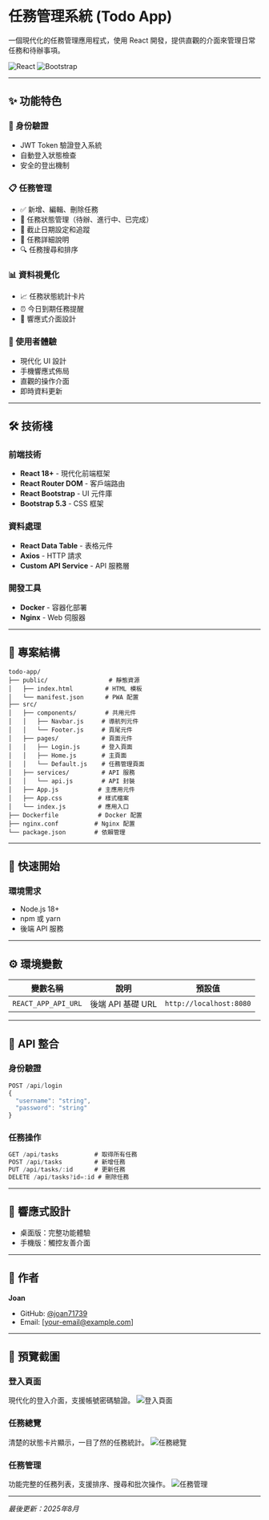 # 任務管理系統 (Todo App)

一個現代化的任務管理應用程式，使用 React 開發，提供直觀的介面來管理日常任務和待辦事項。

![React](https://img.shields.io/badge/React-18+-blue.svg)
![Bootstrap](https://img.shields.io/badge/Bootstrap-5.3+-purple.svg)

---

## ✨ 功能特色

### 🔐 身份驗證
- JWT Token 驗證登入系統
- 自動登入狀態檢查
- 安全的登出機制

### 📋 任務管理
- ✅ 新增、編輯、刪除任務
- 🔄 任務狀態管理（待辦、進行中、已完成）
- 📅 截止日期設定和追蹤
- 📝 任務詳細說明
- 🔍 任務搜尋和排序

### 📊 資料視覺化
- 📈 任務狀態統計卡片
- ⏰ 今日到期任務提醒
- 📱 響應式介面設計

### 🎨 使用者體驗
- 現代化 UI 設計
- 手機響應式佈局
- 直觀的操作介面
- 即時資料更新

---

## 🛠 技術棧

### 前端技術
- **React 18+** - 現代化前端框架
- **React Router DOM** - 客戶端路由
- **React Bootstrap** - UI 元件庫
- **Bootstrap 5.3** - CSS 框架

### 資料處理
- **React Data Table** - 表格元件
- **Axios** - HTTP 請求
- **Custom API Service** - API 服務層

### 開發工具
- **Docker** - 容器化部署
- **Nginx** - Web 伺服器

---

## 📂 專案結構

```
todo-app/
├── public/                 # 靜態資源
│   ├── index.html         # HTML 模板
│   └── manifest.json      # PWA 配置
├── src/
│   ├── components/        # 共用元件
│   │   ├── Navbar.js     # 導航列元件
│   │   └── Footer.js     # 頁尾元件
│   ├── pages/            # 頁面元件
│   │   ├── Login.js      # 登入頁面
│   │   ├── Home.js       # 主頁面
│   │   └── Default.js    # 任務管理頁面
│   ├── services/         # API 服務
│   │   └── api.js        # API 封裝
│   ├── App.js           # 主應用元件
│   ├── App.css          # 樣式檔案
│   └── index.js         # 應用入口
├── Dockerfile           # Docker 配置
├── nginx.conf          # Nginx 配置
└── package.json        # 依賴管理
```

---

## 🚀 快速開始

### 環境需求
- Node.js 18+
- npm 或 yarn
- 後端 API 服務

---

## ⚙️ 環境變數

| 變數名稱            | 說明              | 預設值                  |
| ------------------- | ----------------- | ----------------------- |
| `REACT_APP_API_URL` | 後端 API 基礎 URL | `http://localhost:8080` |

---

## 🔌 API 整合

### 身份驗證
```javascript
POST /api/login
{
  "username": "string",
  "password": "string"
}
```

### 任務操作
```javascript
GET /api/tasks          # 取得所有任務
POST /api/tasks         # 新增任務
PUT /api/tasks/:id      # 更新任務
DELETE /api/tasks?id=:id # 刪除任務
```

---

## 📱 響應式設計

- 桌面版：完整功能體驗
- 手機版：觸控友善介面

---

## 👤 作者

**Joan**
- GitHub: [@joan71739](https://github.com/joan71739)
- Email: [your-email@example.com]

---

## 📸 預覽截圖

### 登入頁面
現代化的登入介面，支援帳號密碼驗證。
![登入頁面](./images/login-screenshot.png)

### 任務總覽
清楚的狀態卡片顯示，一目了然的任務統計。
![任務總覽](./images/overview-screenshot.png)

### 任務管理
功能完整的任務列表，支援排序、搜尋和批次操作。
![任務管理](./images/tasklist-screenshot.png)

---

*最後更新：2025年8月*